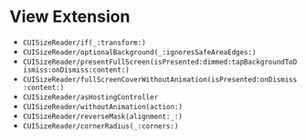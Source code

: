 #  View Extension

- ``CUISizeReader/if(_:transform:)``
- ``CUISizeReader/optionalBackground(_:ignoresSafeAreaEdges:)``
- ``CUISizeReader/presentFullScreen(isPresented:dimmed:tapBackgroundToDismiss:onDismiss:content:)``
- ``CUISizeReader/fullScreenCoverWithoutAnimation(isPresented:onDismiss:content:)``
- ``CUISizeReader/asHostingController``
- ``CUISizeReader/withoutAnimation(action:)``
- ``CUISizeReader/reverseMask(alignment:_:)``
- ``CUISizeReader/cornerRadius(_:corners:)``

